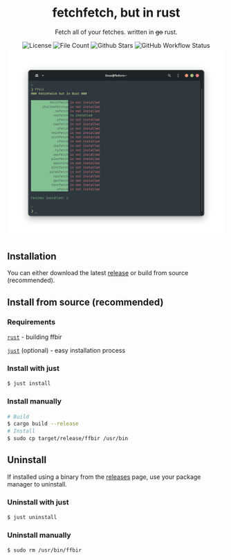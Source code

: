 <div align="center">
  <div>
    <h1>fetchfetch, but in rust</h1>
    <p>Fetch all of your fetches. written in <s>go</s> rust.</p>
    <img alt="License" src="https://img.shields.io/github/license/underthefoxtree/ffbir?style=flat-square">
    <img alt="File Count" src="https://img.shields.io/github/directory-file-count/underthefoxtree/ffbir?style=flat-square">
    <img alt="Github Stars" src="https://img.shields.io/github/stars/underthefoxtree/ffbir?style=flat-square">
    <img alt="GitHub Workflow Status" src="https://img.shields.io/github/actions/workflow/status/underthefoxtree/ffbir/rust.yml?branch=main&style=flat-square">
    <img alt="Screenshot" src="./media/screenshot.png">
</div>
</div>

## Installation
You can either download the latest [release](https://github.com/underthefoxtree/ffbir/releases) or build from source (recommended).

## Install from source (recommended)

### Requirements
[`rust`](https://www.rust-lang.org/) - building ffbir

[`just`](https://github.com/casey/just) (optional) - easy installation process

### Install with just
```bash
$ just install
```

### Install manually
```bash
# Build
$ cargo build --release
# Install
$ sudo cp target/release/ffbir /usr/bin
```

## Uninstall
If installed using a binary from the [releases](https://github.com/underthefoxtree/ffbir/releases) page, use your package manager to uninstall.

### Uninstall with just
```bash
$ just uninstall
```

### Uninstall manually
```bash
$ sudo rm /usr/bin/ffbir
```
